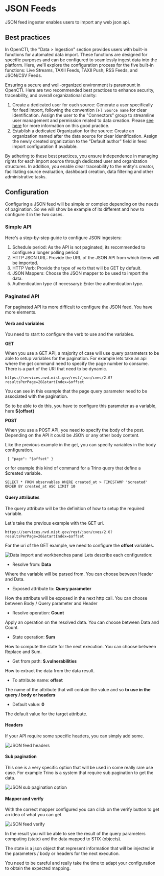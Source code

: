 # JSON Feeds

JSON feed ingester enables users to import any web json api.

<a id="best-practices-section"></a>
## Best practices

In OpenCTI, the "Data > Ingestion" section provides users with built-in functions for automated data import. These functions are designed for specific purposes and can be configured to seamlessly ingest data into the platform. Here, we'll explore the configuration process for the five built-in functions: Live Streams, TAXII Feeds, TAXII Push, RSS Feeds, and JSON/CSV Feeds.

Ensuring a secure and well-organized environment is paramount in OpenCTI. Here are two recommended best practices to enhance security, traceability, and overall organizational clarity:

1. Create a dedicated user for each source: Generate a user specifically for feed import, following the convention `[F] Source name` for clear identification. Assign the user to the "Connectors" group to streamline user management and permission related to data creation. Please [see here](../../deployment/connectors.md#connector-token-section) for more information on this good practice.
2. Establish a dedicated Organization for the source: Create an organization named after the data source for clear identification. Assign the newly created organization to the "Default author" field in feed import configuration if available.

By adhering to these best practices, you ensure independence in managing rights for each import source through dedicated user and organization structures. In addition, you enable clear traceability to the entity's creator, facilitating source evaluation, dashboard creation, data filtering and other administrative tasks.

## Configuration

Configuring a JSON feed will be simple or complex depending on the needs of pagination.
So we will show be example of its different and how to configure it in the two cases.

### Simple API

Here's a step-by-step guide to configure JSON ingesters:

1. Schedule period: As the API is not paginated, its recommended to configure a longer polling period
2. HTTP JSON URL: Provide the URL of the JSON API from which items will be imported.
3. HTTP Verb: Provide the type of verb that will be GET by default.
4. JSON Mappers: Choose the JSON mapper to be used to import the data.
5. Authentication type (if necessary): Enter the authentication type.

### Paginated API

For paginated API its more difficult to configure the JSON feed. You have more elements.

#### Verb and variables

You need to start to configure the verb to use and the variables.

**GET**

When you use a GET API, a majority of case will use query parameters to be able to setup variables for the pagination.
For example lets take an api where the get command need to specify the page number to consume.
There is a part of the URI that need to be dynamic.

```https://services.nvd.nist.gov/rest/json/cves/2.0?resultsPerPage=20&startIndex=$offset```

You can see in this example that the page query parameter need to be associated with the pagination.

So to be able to do this, you have to configure this parameter as a variable, here **${offset}**

**POST**

When you use a POST API, you need to specify the body of the post. Depending on the API it could be JSON or any other body content.

Like the previous example in the get, you can specify variables in the body configuration.

``` { "page": "$offset" }```

or for example this kind of command for a Trino query that define a $created variable.

```SELECT * FROM observables WHERE created_at > TIMESTAMP '$created' ORDER BY created_at ASC LIMIT 10```

#### Query attributes

The query attribute will be the definition of how to setup the required variable.

Let's take the previous example with the GET uri.

```https://services.nvd.nist.gov/rest/json/cves/2.0?resultsPerPage=20&startIndex=$offset```

For the uri of the GET example, we need to configure the **offset** variables.

![Data import and workbenches panel](../assets/json-feed-paginated.png)
Lets describe each configuration:
- Resolve from: **Data**

Where the variable will be parsed from. You can choose between Header and Data.

- Exposed attribute to: **Query parameter**

How the attribute will be exposed in the next http call. You can choose between Body / Query parameter and Header

- Resolve operation: **Count**

Apply an operation on the resolved data. You can choose between Data and Count.

- State operation: **Sum**

How to compute the state for the next execution. You can choose between Replace and Sum.

- Get from path: **$.vulnerabilities**

How to extract the data from the data result. 

- To attribute name: **offset**

The name of the attribute that will contain the value and so **to use in the query / body or headers**

- Default value: **0**

The default value for the target attribute.

#### Headers

If your API require some specific headers, you can simply add some.

![JSON feed headers](../assets/json-feed-headers.png)

#### Sub pagination

This one is a very specific option that will be used in some really rare use case. For example Trino is a system that require sub pagination to get the data.

![JSON sub pagination option](../assets/json-feed-sub.png)

#### Mapper and verify

With the correct mapper configured you can click on the verify button to get an idea of what you can get.

![JSON feed verify](../assets/json-feed-verify.png)

In the result you will be able to see the result of the query parameters computing (state) and the data mapped to STIX (objects). 

The state is a json object that represent information that will be injected in the parameters / body or headers for the next execution.

You need to be careful and really take the time to adapt your configuration to obtain the expected mapping.

